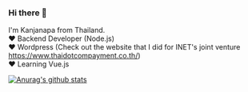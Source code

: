 ### Hi there 👋

I'm Kanjanapa from Thailand. <br>
❤ Backend Developer (Node.js)<br>
❤ Wordpress (Check out the website that I did for INET's joint venture https://www.thaidotcompayment.co.th/)<br>
❤ Learning Vue.js<br>

[![Anurag's github stats](https://github-readme-stats.vercel.app/api?username=korsino)](https://github.com/anuraghazra/github-readme-stats)

